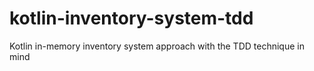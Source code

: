 # kotlin-inventory-system-tdd
Kotlin in-memory inventory system approach with the TDD technique in mind
